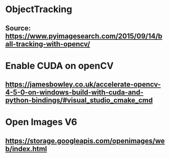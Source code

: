 # ObjectTracking
## Source: https://www.pyimagesearch.com/2015/09/14/ball-tracking-with-opencv/

# Enable CUDA on openCV
## https://jamesbowley.co.uk/accelerate-opencv-4-5-0-on-windows-build-with-cuda-and-python-bindings/#visual_studio_cmake_cmd 

# Open Images V6
## https://storage.googleapis.com/openimages/web/index.html

